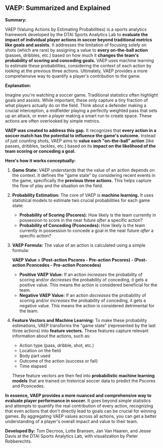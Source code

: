 ## VAEP: Summarized and Explained

**Summary:**

VAEP (Valuing Actions by Estimating Probabilities) is a sports analytics framework developed by the DTAI Sports Analytics Lab to **evaluate the impact of individual player actions in soccer beyond traditional metrics like goals and assists.**  It addresses the limitation of focusing solely on shots (which are rare) by assigning a value to **every on-the-ball action** (passes, dribbles, etc.) based on how much it **changes the team's probability of scoring and conceding goals.**  VAEP uses machine learning to estimate these probabilities, considering the context of each action by looking at the previous three actions.  Ultimately, VAEP provides a more comprehensive way to quantify a player's contribution to the game.

**Explanation:**

Imagine you're watching a soccer game.  Traditional statistics often highlight goals and assists.  While important, these only capture a tiny fraction of what players actually do on the field.  Think about a defender making a crucial interception, a midfielder playing a perfectly weighted pass that sets up an attack, or even a player making a smart run to create space. These actions are often overlooked by simple metrics.

**VAEP was created to address this gap.** It recognizes that **every action in a soccer match has the potential to influence the game's outcome.**  Instead of just counting shots, VAEP aims to **value each "on-the-ball" action** (like passes, dribbles, tackles, etc.) based on its **impact on the likelihood of the team scoring or conceding a goal.**

**Here's how it works conceptually:**

1.  **Game State:** VAEP understands that the value of an action depends on the context.  It defines the "game state" by considering recent events in the game, specifically the **previous three actions.** This helps capture the flow of play and the situation on the field.

2.  **Probability Estimation:**  The core of VAEP is **machine learning.**  It uses statistical models to estimate two crucial probabilities for each game state:
    *   **Probability of Scoring (Pscores):**  How likely is the team currently in possession to score in the near future *after* a specific action?
    *   **Probability of Conceding (Pconcedes):** How likely is the team currently in possession to concede a goal in the near future *after* a specific action?

3.  **VAEP Formula:** The value of an action is calculated using a simple formula:

    **VAEP Value = (Post-action Pscores - Pre-action Pscores) - (Post-action Pconcedes - Pre-action Pconcedes)**

    *   **Positive VAEP Value:**  If an action *increases* the probability of scoring and/or *decreases* the probability of conceding, it gets a positive value. This means the action is considered beneficial for the team.
    *   **Negative VAEP Value:** If an action *decreases* the probability of scoring and/or *increases* the probability of conceding, it gets a negative value. This means the action is considered detrimental for the team.

4.  **Feature Vectors and Machine Learning:** To make these probability estimations, VAEP transforms the "game state" (represented by the last three actions) into **feature vectors.** These features capture relevant information about the actions, such as:
    *   Action type (pass, dribble, shot, etc.)
    *   Location on the field
    *   Body part used
    *   Outcome of the action (success or fail)
    *   Time elapsed

    These feature vectors are then fed into **probabilistic machine learning models** that are trained on historical soccer data to predict the Pscores and Pconcedes.

**In essence, VAEP provides a more nuanced and comprehensive way to evaluate player performance in soccer.**  It goes beyond simple statistics and attempts to quantify the real contribution of every action, recognizing that even actions that don't directly lead to goals can be crucial for winning games. By aggregating VAEP values across all actions, you can get a better understanding of a player's overall impact and value to their team.

**Developed By:** Tom Decroos, Lotte Bransen, Jan Van Haaren, and Jesse Davis at the DTAI Sports Analytics Lab, with visualization by Pieter Robberechts.